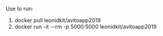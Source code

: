 Use to run:
1) docker pull leonidkit/avitoapp2019
2) docker run -it --rm -p 5000:5000 leonidkit/avitoapp2019
